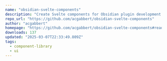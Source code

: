 ```yaml
---
name: "obsidian-svelte-components"
description: "Create Svelte components for Obsidian plugin development."
repo_url: "https://github.com/acgabbert/obsidian-svelte-components"
author: "acgabbert"
homepage: "https://github.com/acgabbert/obsidian-svelte-components#readme"
downloads: 137
updated: "2025-03-07T22:33:49.809Z"
tags: 
  - component-library
  - ui
---
```

